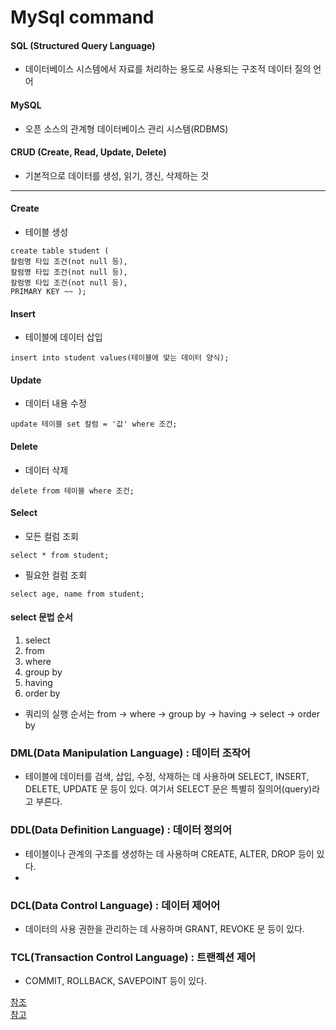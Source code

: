 # MySql command
#### SQL (Structured Query Language)
- 데이터베이스 시스템에서 자료를 처리하는 용도로 사용되는 구조적 데이터 질의 언어
#### MySQL
- 오픈 소스의 관계형 데이터베이스 관리 시스템(RDBMS)
#### CRUD (Create, Read, Update, Delete)
- 기본적으로 데이터를 생성, 읽기, 갱신, 삭제하는 것
---
#### Create
- 테이블 생성
```
create table student (
칼럼명 타입 조건(not null 등),
칼럼명 타입 조건(not null 등),
칼럼명 타입 조건(not null 등),
PRIMARY KEY ~~ );
```
#### Insert
- 테이블에 데이터 삽입
```
insert into student values(테이블에 맞는 데이터 양식);
```
#### Update
- 데이터 내용 수정
```
update 테이블 set 칼럼 = '값' where 조건;
```
#### Delete
- 데이터 삭제
```
delete from 테이블 where 조건;
```
#### Select
- 모든 컬럼 조회
```
select * from student;
```
- 필요한 컬럼 조회
```
select age, name from student;
```
#### select 문법 순서
1. select
2. from
3. where
4. group by
5. having
6. order by
  
* 쿼리의 실행 순서는 from -> where -> group by -> having -> select -> order by

### DML(Data Manipulation Language) : 데이터 조작어
- 테이블에 데이터를 검색, 삽입, 수정, 삭제하는 데 사용하며 SELECT, INSERT, DELETE, UPDATE 문 등이 있다. 여기서 SELECT 문은 특별히 질의어(query)라고 부른다.

### DDL(Data Definition Language) : 데이터 정의어
- 테이블이나 관계의 구조를 생성하는 데 사용하며 CREATE, ALTER, DROP 등이 있다.
- 
### DCL(Data Control Language) : 데이터 제어어 
- 데이터의 사용 권한을 관리하는 데 사용하며 GRANT, REVOKE 문 등이 있다.

### TCL(Transaction Control Language) : 트랜젝션 제어
- COMMIT, ROLLBACK, SAVEPOINT 등이 있다.

[참조](https://velog.io/@ygh7687/SQL-%EB%AC%B8%EB%B2%95-%EC%A0%95%EB%A6%AC#create/)  
[참고](https://pbj0812.tistory.com/156/)

